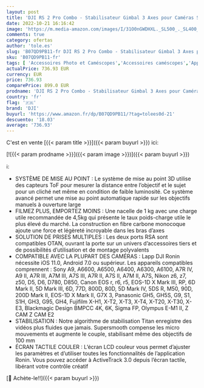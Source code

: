 ```yaml
---
layout: post
title: 'DJI RS 2 Pro Combo - Stabilisateur Gimbal 3 Axes pour Caméras Sans Miroir et DSLR  Nikon Sony Panasonic Canon Fujifilm  Ronin S  Charge 4 5kg  Système de Mise au Point  Trasmetteur d Images - Noir'
date: 2022-10-21 16:16:42
image: 'https://m.media-amazon.com/images/I/31O0nGWDHXL._SL500_._SL400_.jpg'
comments: true
category: ofertas
author: 'tole.es'
slug: 'B07QD9PB11-fr DJI RS 2 Pro Combo - Stabilisateur Gimbal 3 Axes pour...'
sku: 'B07QD9PB11-fr'
tags: [ 'Accessoires Photo et Caméscopes','Accessoires caméscopes','Appareils photo numériques','High-Tech','Photo et caméscopes','Stabilisateurs et supports pour caméscopes','dji','🇫🇷', ]
actualPrice: 736.93 EUR
currency: EUR
price: 736.93
comparePrice: 899.0 EUR
prodname: 'DJI RS 2 Pro Combo - Stabilisateur Gimbal 3 Axes pour Caméras Sans Miroir et DSLR  Nikon Sony Panasonic Canon Fujifilm  Ronin S  Charge 4 5kg  Système de Mise au Point  Trasmetteur d Images - Noir'
country: 'fr'
flag: '🇫🇷'
brand: 'DJI'
buyurl: 'https://www.amazon.fr/dp/B07QD9PB11/?tag=tolees0d-21'
descuento: '18.03'
average: '736.93'
---
```


C'est en vente [{{< param title >}}]({{< param buyurl >}}) ici:

[![{{< param prodname >}}]({{< param image >}})]({{< param buyurl >}})

ℹ️:

- SYSTÈME DE MISE AU POINT : Le système de mise au point 3D utilise des capteurs ToF pour mesurer la distance entre l’objectif et le sujet pour un cliché net même en condition de faible luminosité. Ce système avancé permet une mise au point automatique rapide sur les objectifs manuels à ouverture large
- FILMEZ PLUS, EMPORTEZ MOINS : Une nacelle de 1 kg avec une charge utile recommandée de 4,5kg qui présente le taux poids-charge utile le plus élevé du marché. La construction en fibre carbone monocoque ajoute une force et légèreté incroyable dans les bras d’axes
- SOLUTION DE PRISES MULTIPLES : Les deux ports RSA sont compatibles OTAN, ouvrant la porte sur un univers d’accessoires tiers et de possibilités d’utilisation et de montage polyvalents
- COMPATIBLE AVEC LA PLUPART DES CAMÉRAS : Lapp DJI Ronin nécessite iOS 11.0, Android 7.0 ou supérieur. Les appareils compatibles comprennent : Sony A9, A6600, A6500, A6400, A6300, A6100, A7R IV, A9 II, A7R III, A7M III, A7S III, A7R II, A7S II, A7M II, A7S, Nikon z6, z7, z50, D5, D6, D780, D850, Canon EOS r, r6, r5, EOS-1D X Mark III, RP, 6D Mark II, 5D Mark III, 6D, 77D, 800D, 80D, 5D Mark IV, 5DS R, M50, 90D, 200D Mark II, EOS-1D X Mark II, G7X 3, Panasonic GH5, GH5S, G9, S1, S1H, GH3, G95, GH4, Fujifilm X-H1, X-T2, X-T3, X-T4, X-T20, X-T30, X-E3, Blackmagic Design BMPCC 4K, 6K, Sigma FP, Olympus E-M1 II, Z CAM Z CAM E2
- STABILISATION : Notre algorithme de stabilisation Titan enregistre des vidéos plus fluides que jamais. Supersmooth compense les micro mouvements et augmente le couple, stabilisant même des objectifs de 100 mm
- ÉCRAN TACTILE COULER : L’écran LCD couleur vous permet d’ajuster les paramètres et d’utiliser toutes les fonctionnalités de l’application Ronin. Vous pouvez accéder à ActiveTrack 3.0 depuis l’écran tactile, libérant votre contrôle créatif

[🛒 Achète-le!!]({{< param buyurl >}})
